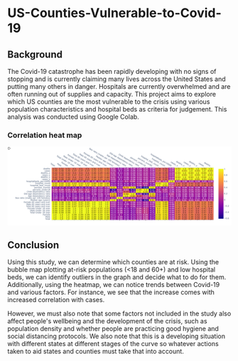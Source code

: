 # US-Counties-Vulnerable-to-Covid-19

## Background

The Covid-19 catastrophe has been rapidly developing with no signs of stopping and is currently claiming many lives across the United States and putting many others in danger. Hospitals are currently overwhelmed and are often running out of supplies and capacity. This project aims to explore which US counties are the most vulnerable to the crisis using various population characteristics and hospital beds as criteria for judgement. This analysis was conducted using Google Colab.

### Correlation heat map
![](covid19heatmap.png)

## Conclusion

Using this study, we can determine which counties are at risk. Using the bubble map plotting at-risk populations (<18 and 60+) and low hospital beds, we can identify outliers in the graph and decide what to do for them. Additionally, using the heatmap, we can notice trends between Covid-19 and various factors. For instance, we see that the increase comes with increased correlation with cases.

However, we must also note that some factors not included in the study also affect people's wellbeing and the development of the crisis, such as population density and whether people are practicing good hygiene and social distancing protocols. We also note that this is a developing situation with different states at different stages of the curve so whatever actions taken to aid states and counties must take that into account.
